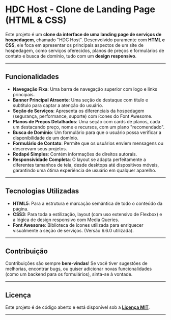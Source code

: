 # HDC Host - Clone de Landing Page (HTML & CSS)

Este projeto é um **clone da interface de uma landing page de serviços de hospedagem**, chamado "HDC Host". Desenvolvido puramente com **HTML e CSS**, ele foca em apresentar os principais aspectos de um site de hospedagem, como serviços oferecidos, planos de preços e formulários de contato e busca de domínio, tudo com um **design responsivo**.

---

## Funcionalidades

* **Navegação Fixa**: Uma barra de navegação superior com logo e links principais.
* **Banner Principal Atraente**: Uma seção de destaque com título e subtítulo para captar a atenção do usuário.
* **Seção de Serviços**: Apresenta os diferenciais da hospedagem (segurança, performance, suporte) com ícones do Font Awesome.
* **Planos de Preços Detalhados**: Uma seção com cards de planos, cada um destacando preço, nome e recursos, com um plano "recomendado".
* **Busca de Domínio**: Um formulário para que o usuário possa verificar a disponibilidade de um domínio.
* **Formulário de Contato**: Permite que os usuários enviem mensagens ou descrevam seus projetos.
* **Rodapé Simples**: Contém informações de direitos autorais.
* **Responsividade Completa**: O layout se adapta perfeitamente a diferentes tamanhos de tela, desde desktops até dispositivos móveis, garantindo uma ótima experiência de usuário em qualquer aparelho.

---

## Tecnologias Utilizadas

* **HTML5**: Para a estrutura e marcação semântica de todo o conteúdo da página.
* **CSS3**: Para toda a estilização, layout (com uso extensivo de Flexbox) e a lógica de design responsivo com Media Queries.
* **Font Awesome**: Biblioteca de ícones utilizada para enriquecer visualmente a seção de serviços. (Versão 6.6.0 utilizada).

---

## Contribuição

Contribuições são sempre **bem-vindas**! Se você tiver sugestões de melhorias, encontrar bugs, ou quiser adicionar novas funcionalidades (como um backend para os formulários), sinta-se à vontade.

---

## Licença

Este projeto é de código aberto e está disponível sob a [**Licença MIT**](LICENSE).

---
